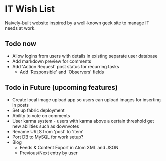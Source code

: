 # IT Wish List

Naively-built website inspired by a well-known geek site to manage IT needs at work.

## Todo now

- Allow logins from users with details in existing separate user database
- Add markdown preview for comments
- Add 'Action Request' post status for recurring tasks
    - Add 'Responsible' and 'Observers' fields

## Todo in Future (upcoming features)

- Create local image upload app so users can upload images for inserting in posts
- Set up fabric deployment
- Ability to vote on comments
- User karma system - users with karma above a certain threshold get new abilities such as downvotes
- Rename URLS from 'post' to 'item'
- Port DB to MySQL for work setup?
- Blog
    - Feeds & Content Export in Atom XML and JSON
    - Previous/Next entry by user
